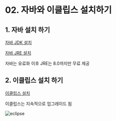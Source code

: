 # 02. 자바와 이클립스 설치하기

## 1. 자바 설치 하기
   
[자바 JDK 설치](https://www.oracle.com/java/technologies/javase-jdk15-downloads.html)

[자바 JRE 설치](https://www.oracle.com/java/technologies/javase-jre8-downloads.html)

자바는 유료화 이후 JRE는 8.0까지만 무료 제공

## 2. 이클립스 설치 하기

[이클립스 설치](https://www.eclipse.org/downloads/)

이클립스는 지속적으로 업그레이드 됨

![eclipse](./img/eclipse.PNG)


